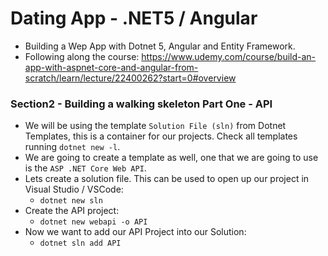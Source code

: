 # Dating App - .NET5 / Angular
* Building a Wep App with Dotnet 5, Angular and Entity Framework.
* Following along the course: https://www.udemy.com/course/build-an-app-with-aspnet-core-and-angular-from-scratch/learn/lecture/22400262?start=0#overview

### Section2 - Building a walking skeleton Part One - API
* We will be using the template `Solution File (sln)` from Dotnet Templates, this is a container for our projects. Check all templates running `dotnet new -l`.
* We are going to create a template as well, one that we are going to use is the `ASP .NET Core Web API`.
* Lets create a solution file. This can be used to open up our project in Visual Studio / VSCode:
  * `dotnet new sln`
* Create the API project: 
  * `dotnet new webapi -o API`
* Now we want to add our API Project into our Solution:
  * `dotnet sln add API`